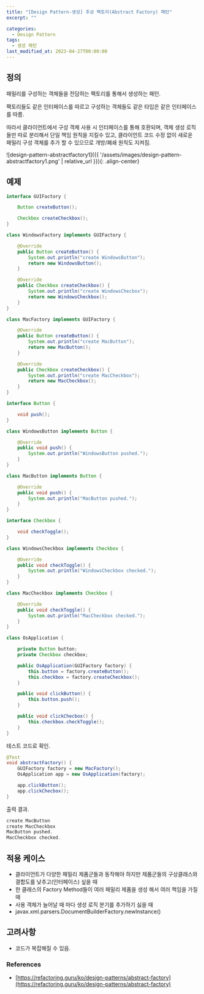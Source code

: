 ```yaml
---
title: "[Design Pattern-생성] 추상 팩토리(Abstract Factory) 패턴"
excerpt: ""

categories:
  - Design Pattern
tags:
  - 생성 패턴
last_modified_at: 2023-04-27T00:00:00
---
```



## 정의

패밀리를 구성하는 객체들을 전담하는 팩토리를 통해서 생성하는 패턴. 

팩토리들도 같은 인터페이스를 따르고 구성하는 객체들도 같은 타입은 같은 인터페이스를 따름.

따라서 클라이언트에서 구성 객체 사용 시 인터페이스를 통해 호환되며, 객체 생성 로직들만 따로 분리해서 단일 책임 원칙을 지킬수 있고, 클라이언트 코드 수정 없이 새로운 패밀리 구성 객체를 추가 할 수 있으므로 개방/폐쇄 원칙도 지켜짐.

![design-pattern-abstractfactory1]({{ '/assets/images/design-pattern-abstractfactory1.png' | relative_url }}){: .align-center}

## 예제

```java
interface GUIFactory {

    Button createButton();

    Checkbox createCheckbox();
}

class WindowsFactory implements GUIFactory {

    @Override
    public Button createButton() {
        System.out.println("create WindowsButton");
        return new WindowsButton();
    }

    @Override
    public Checkbox createCheckbox() {
        System.out.println("create WindowsChecbox");
        return new WindowsCheckbox();
    }
}

class MacFactory implements GUIFactory {

    @Override
    public Button createButton() {
        System.out.println("create MacButton");
        return new MacButton();
    }

    @Override
    public Checkbox createCheckbox() {
        System.out.println("create MacCheckbox");
        return new MacCheckbox();
    }
}

interface Button {

    void push();
}

class WindowsButton implements Button {

    @Override
    public void push() {
        System.out.println("WindowsButton pushed.");
    }
}

class MacButton implements Button {

    @Override
    public void push() {
        System.out.println("MacButton pushed.");
    }
}

interface Checkbox {

    void checkToggle();
}

class WindowsCheckbox implements Checkbox {

    @Override
    public void checkToggle() {
        System.out.println("WindowsCheckbox checked.");
    }
}

class MacCheckbox implements Checkbox {

    @Override
    public void checkToggle() {
        System.out.println("MacCheckbox checked.");
    }
}

class OsApplication {

    private Button button;
    private Checkbox checkbox;

    public OsApplication(GUIFactory factory) {
        this.button = factory.createButton();
        this.checkbox = factory.createCheckbox();
    }

    public void clickButton() {
        this.button.push();
    }

    public void clickChecbox() {
        this.checkbox.checkToggle();
    }
}
```

테스트 코드로 확인.

```java
@Test
void abstractFactory() {
    GUIFactory factory = new MacFactory();
    OsApplication app = new OsApplication(factory);

    app.clickButton();
    app.clickChecbox();
}
```

출력 결과.

```powershell
create MacButton
create MacCheckbox
MacButton pushed.
MacCheckbox checked.
```

## 적용 케이스

- 클라이언트가 다양한 패밀리 제품군들과 동작해야 하지만 제품군들의 구상클래스와 결합도를 낮추고(인터페이스) 싶을 때
- 한 클래스의 Factory Method들이 여러 패밀리 제품을 생성 해서 여러 책임을 가질 때
- 사용 객체가 늘어날 때 마다 생성 로직 분기를 추가하기 싫을 때
- javax.xml.parsers.DocumentBuilderFactory.newInstance()

## 고려사항

- 코드가 복잡해질 수 있음.

### References

- [https://refactoring.guru/ko/design-patterns/abstract-factory](https://refactoring.guru/ko/design-patterns/abstract-factory)